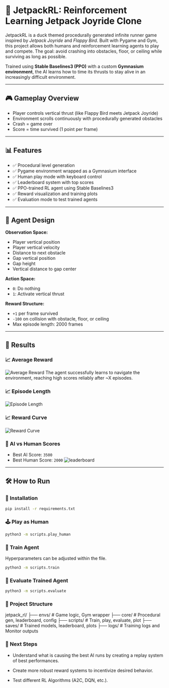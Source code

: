 # 🚀 JetpackRL: Reinforcement Learning Jetpack Joyride Clone

JetpackRL is a duck themed procedurally generated infinite runner game inspired by *Jetpack Joyride* and *Flappy Bird*. Built with Pygame and Gym, this project allows both humans and reinforcement learning agents to play and compete. The goal: avoid crashing into obstacles, floor, or ceiling while surviving as long as possible.

Trained using **Stable Baselines3 (PPO)** with a custom **Gymnasium environment**, the AI learns how to time its thrusts to stay alive in an increasingly difficult environment.

---

## 🎮 Gameplay Overview

- Player controls vertical thrust (like Flappy Bird meets Jetpack Joyride)
- Environment scrolls continuously with procedurally generated obstacles
- Crash = game over
- Score = time survived (1 point per frame)

---


## 📊 Features

- ✅ Procedural level generation
- ✅ Pygame environment wrapped as a Gymnasium interface
- ✅ Human play mode with keyboard control
- ✅ Leaderboard system with top scores
- ✅ PPO-trained RL agent using Stable Baselines3
- ✅ Reward visualization and training plots
- ✅ Evaluation mode to test trained agents

---

## 🧠 Agent Design

**Observation Space:**
- Player vertical position
- Player vertical velocity
- Distance to next obstacle
- Gap vertical position
- Gap height
- Vertical distance to gap center

**Action Space:**
- `0`: Do nothing
- `1`: Activate vertical thrust

**Reward Structure:**
- `+1` per frame survived
- `-100` on collision with obstacle, floor, or ceiling
- Max episode length: 2000 frames

---


## 🏁 Results

### 📈 Average Reward
![Average Reward](saves/average_reward.png)
The agent successfully learns to navigate the environment, reaching high scores reliably after ~X episodes.

### 📈 Episode Length
![Episode Length](saves/episode_length_curve.png)

### 📈 Reward Curve
![Reward Curve](saves/reward_curve_lowgv.png)


### 🤖 AI vs Human Scores
- Best AI Score: `3500`
- Best Human Score: `2000`
![leaderboard](assets/leaderboard.png)

---

## 🛠️ How to Run

### 🔧 Installation
```bash
pip install -r requirements.txt
```

### 🕹️ Play as Human
```bash
python3 -m scripts.play_human
```

### 🤖 Train Agent
Hyperparameters can be adjusted within the file.
```bash
python3 -m scripts.train
```
### 🧪 Evaluate Trained Agent
```bash
python3 -m scripts.evaluate
```

### 📂 Project Structure

jetpack_rl/
├── envs/                  # Game logic, Gym wrapper
├── core/                  # Procedural gen, leaderboard, config
├── scripts/               # Train, play, evaluate, plot
├── saves/                 # Trained models, leaderboard, plots
├── logs/                  # Training logs and Monitor outputs

### 🚀 Next Steps

- Understand what is causing the best AI runs by creating a replay system of best performances.

- Create more robust reward systems to incentivize desired behavior.

- Test different RL Algorithms (A2C, DQN, etc.).